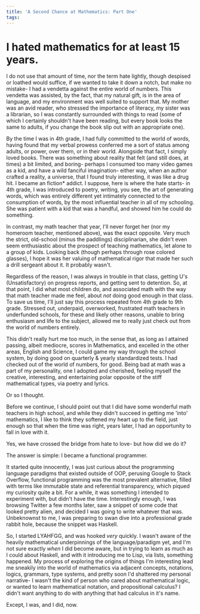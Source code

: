 ```yaml
---
title: 'A Second Chance at Mathematics: Part One' 
tags:
---
```


# I hated mathematics for at least 15 years.
I do not use that amount of time, nor the term hate lightly, though despised or loathed would suffice, if we wanted to take it down a notch, but make no mistake- I had a vendetta against the entire world of numbers. This vendetta was assisted, by the fact, that my natural gift, is in the area of language, and my environment was well suited to support that. My mother was an avid reader, who stressed the importance of literacy, my sister was a librarian, so I was constantly surrounded with things to read (some of which I certainly shouldn't have been reading, but every book looks the same to adults, if you change the book slip out with an appropriate one).

By the time I was in 4th grade, I had fully committed to the world of words, having found that my verbal prowess conferred me a sort of status among adults, or power, over them, or in their world. Alongside that fact, I simply loved books. There was something about reality that felt (and still does, at times) a bit limited, and boring- perhaps I consumed too many video games as a kid, and have a wild fanciful imagination- either way, when an author crafted a reality, a universe, that I found truly interesting, it was like a drug hit. I became an fiction* addict.
I suppose, here is where the hate starts- in 4th grade, I was introduced to poetry, writing, you see, the art of generating words, which was entirely different yet intimately connected to the consumption of words, by the most influential teacher in all of my schooling. She was patient with a kid that was a handful, and showed him he could do something.  

In contrast, my math teacher that year, I'll never forget her (nor my homeroom teacher, mentioned above), was the exact opposite. Very much the strict, old-school (minus the paddlings) disciplinarian, she didn't even seem enthusiastic about the prospect of teaching mathematics, let alone to a group of kids. Looking back (though perhaps through rose colored glasses), I hope it was her valuing of mathematical rigor that made her such a drill sergeant about it. It probably wasn't. 

Regardless of the reason, I was always in trouble in that class, getting U's (Unsatisfactory) on progress reports, and getting sent to detention. So, at that point, I did what most children do, and associated math with the way that math teacher made me feel, about *not* doing good enough in that class. To save us time, I'll just say this process repeated from 4th grade to 9th grade. Stressed out, underpaid, overworked, frustrated math teachers in underfunded schools, for these and likely other reasons, unable to bring enthusiasm and life to the subject, allowed me to really just check out from the world of numbers entirely. 

This didn't really hurt me too much, in the sense that, as long as I attained passing, albeit mediocre, scores in Mathematics, and excelled in the other areas, English and Science, I could game my way through the school system, by doing good on quarterly & yearly standardized tests. I had checked out of the world of numbers, for good. Being bad at math was a part of my personality, one I adopted and cherished, feeling myself the creative, interesting, and entertaining polar opposite of the stiff mathematical types, via poetry and lyrics.

Or so I thought.

Before we continue, I should point out that I did have some wonderful math teachers in high school, and while they didn't succeed in getting me 'into' mathematics, I like to think they softened my heart up to the field, just enough so that when the time was right, years later, I had an opportunity to fall in love with it.

Yes, we have crossed the bridge from hate to love- but how did we do it?

The answer is simple: I became a functional programmer.

It started quite innocently, I was just curious about the programming language paradigms that existed outside of OOP, perusing Google to Stack Overflow, functional programming was the most prevalent alternative, filled with terms like immutable state and referential transparency, which piqued my curiosity quite a bit. For a while, it was something I intended to experiment with, but didn't have the time. Interestingly enough, I was browsing Twitter a few months later, saw a snippet of some code that looked pretty alien, and decided I was going to write whatever that was. Unbeknownst to me, I was preparing to swan dive into a professional grade rabbit hole, because the snippet was Haskell. 

So, I started LYAHFGG, and was hooked *very* quickly. I wasn't aware of the heavily mathematical underpinnings of the language/paradigm yet, and I'm not sure exactly *when* I did become aware, but in trying to learn as much as I could about Haskell, and with it introducing me to Lisp, via lists, something happened. My process of exploring the origins of things I'm interesting lead me sneakily into the world of mathematics via adjacent concepts, notations, logics, grammars, type systems, and pretty soon I'd shattered my personal narrative- I wasn't the kind of person who cared about mathematical logic, or wanted to learn mathematical notation, and propositional calculus? I didn't want anything to do with anything that had calculus in it's name. 

Except, I was, and I did, now. 
